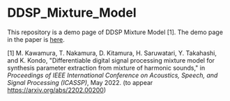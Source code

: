 # DDSP_Mixture_Model
This repository is a demo page of DDSP Mixture Model \[1]. The demo page in the paper is [here](https://sarulab-audio.github.io/DDSP_Mixture_Model/).


\[1] M. Kawamura, T. Nakamura, D. Kitamura, H. Saruwatari, Y. Takahashi, and K. Kondo, "Differentiable digital signal processing mixture model for synthesis parameter extraction from mixture of harmonic sounds," in *Proceedings of IEEE International Conference on Acoustics, Speech, and Signal Processing (ICASSP)*, May 2022. (to appear https://arxiv.org/abs/2202.00200)
